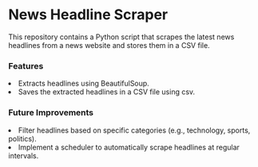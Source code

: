 <h1>News Headline Scraper</h1>

<p>This repository contains a Python script that scrapes the latest news headlines from a news website and stores them in a CSV file.</p>

<h3>Features</h3>

<li>Extracts headlines using BeautifulSoup.</li>
<li>Saves the extracted headlines in a CSV file using csv.</li>

<h3>Future Improvements</h3>

<li>Filter headlines based on specific categories (e.g., technology, sports, politics).</li>
<li>Implement a scheduler to automatically scrape headlines at regular intervals.</li>
